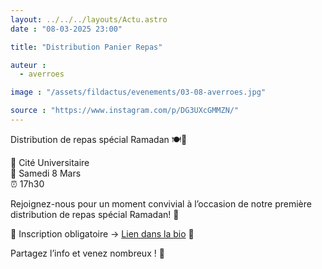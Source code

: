```yaml
---
layout: ../../../layouts/Actu.astro
date : "08-03-2025 23:00"

title: "Distribution Panier Repas"

auteur :
  - averroes

image : "/assets/fildactus/evenements/03-08-averroes.jpg"

source : "https://www.instagram.com/p/DG3UXcGMMZN/"
---
```


Distribution de repas spécial Ramadan 🍽️🌙

📍 Cité Universitaire  
📅 Samedi 8 Mars  
⏰ 17h30

Rejoignez-nous pour un moment convivial à l’occasion de notre première distribution de repas spécial Ramadan! 💚

📌 Inscription obligatoire → [ Lien dans la bio](https://www.helloasso.com/associations/averroes/evenements/distribution-de-repas-chauds?fbclid=PAZXh0bgNhZW0CMTEAAaYEJLUImjtH90kqlkiMnXLT8_oilvryvxgO5oj8OSBHd1hMkDQgMIqOkbI_aem_ryLA1qrHtkx1CKDv1RmqZw) 🔗

Partagez l’info et venez nombreux ! 🙌
